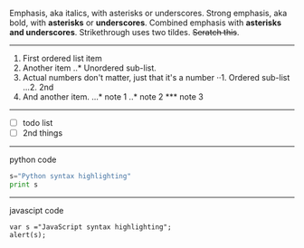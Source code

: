 Emphasis, aka italics, with asterisks or underscores.
Strong emphasis, aka bold, with **asterisks** or **underscores**.
Combined emphasis with **asterisks and underscores**.
Strikethrough uses two tildes. ~~Seratch this~~.

---
1. First ordered list item
2. Another item
  ..* Unordered sub-list.
3. Actual numbers don't matter, just that it's a number
··1. Ordered sub-list
...2. 2nd
4. And another item.
...* note 1
..* note 2
*** note 3

---
- [ ] todo list
- [ ] 2nd things
---
python code
```python code
s="Python syntax highlighting" 
print s
```
---
javascipt code
```javascipt code
var s ="JavaScript syntax highlighting";
alert(s);
```
